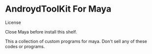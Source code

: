 # AndroydToolKit For Maya

License

Close Maya before install this shelf.

This a collection of custom programs for maya.
Don't sell any of these codes or programs.

